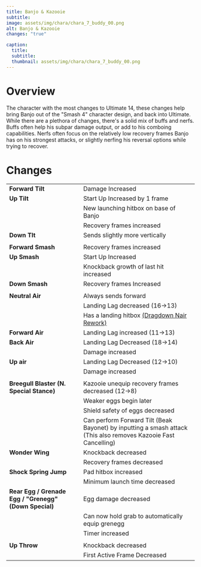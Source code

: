 ```yaml
---
title: Banjo & Kazooie
subtitle: 
image: assets/img/chara/chara_7_buddy_00.png
alt: Banjo & Kazooie
changes: "true"

caption:
  title:
  subtitle: 
  thumbnail: assets/img/chara/chara_7_buddy_00.png
---
```


# Overview

The character with the most changes to Ultimate 14, these changes help bring Banjo out of the "Smash 4" character design, and back into Ultimate. While there are a plethora of changes, there's a solid mix of buffs and nerfs. Buffs often help his subpar damage output, or add to his comboing capabilities. Nerfs often focus on the relatively low recovery frames Banjo has on his strongest attacks, or slightly nerfing his reversal options while trying to recover.

# Changes

| |  |  |
| :----------- | :-----: | ----------- |
| **Forward Tilt** | | Damage Increased |
| **Up Tilt** | | Start Up Increased by 1 frame |
|  |  | New launching hitbox on base of Banjo |
|  |  | Recovery frames increased |
| **Down Tlt** | | Sends slightly more vertically |
|  |  |  |
| **Forward Smash** | | Recovery frames increased |
| **Up Smash** | | Start Up Increased |
|  |  | Knockback growth of last hit increased |
| **Down Smash** | | Recovery frames Increased |
|  |  |  |
| **Neutral Air** | | Always sends forward |
|  |  | Landing Lag decreased (16->13) |
|  |  | Has a landing hitbox [(Dragdown Nair Rework)](mechanics#Nairs) |
| **Forward Air** | | Landing Lag increased (11->13) |
| **Back Air** | | Landing Lag Decreased (18->14) |
|  |  | Damage increased |
| **Up air** | | Landing Lag Decreased (12->10) |
|  |  | Damage increased |
|  |  |  |
| **Breegull Blaster (N. Special Stance)** | | Kazooie unequip recovery frames decreased (12->8) |
|  |  | Weaker eggs begin later |
|  |  | Shield safety of eggs decreased |
|  |  | Can perform Forward Tilt (Beak Bayonet) by inputting a smash attack (This also removes Kazooie Fast Cancelling) |
| **Wonder Wing** | | Knockback decreased |
|  |  | Recovery frames decreased |
| **Shock Spring Jump** | | Pad hitbox increased |
|  |  | Minimum launch time decreased |
| **Rear Egg / Grenade Egg / "Grenegg" (Down Special)** | | Egg damage decreased |
|  |  | Can now hold grab to automatically equip grenegg |
|  |  | Timer increased |
|  |  |  |
| **Up Throw** | | Knockback decreased |
|  |  | First Active Frame Decreased |
